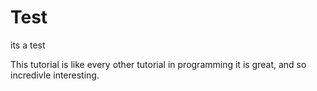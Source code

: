 # Test
its a test

This tutorial is like every other tutorial in programming it is great, and so incredivle interesting.
